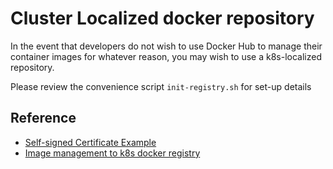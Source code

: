 # Cluster Localized docker repository

In the event that developers do not wish to use Docker Hub to manage their container images for whatever reason, you may wish to use a k8s-localized repository.

Please review the convenience script `init-registry.sh` for set-up details

## Reference
* [Self-signed Certificate Example](https://www.baeldung.com/openssl-self-signed-cert)
* [Image management to k8s docker registry](https://forums.docker.com/t/push-to-docker-registry-inside-kubernetes-doesnt-even-attempt-conection/110046)